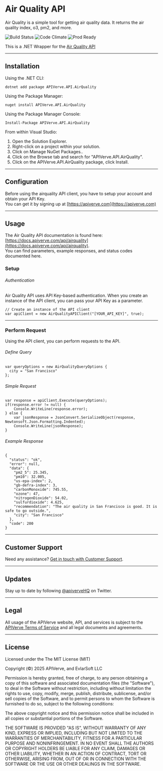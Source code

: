 Air Quality API
============

Air Quality is a simple tool for getting air quality data. It returns the air quality index, o3, pm2, and more.

![Build Status](https://img.shields.io/badge/build-passing-green)
![Code Climate](https://img.shields.io/badge/maintainability-B-purple)
![Prod Ready](https://img.shields.io/badge/production-ready-blue)

This is a .NET Wrapper for the [Air Quality API](https://apiverve.com/marketplace/api/airquality)

---

## Installation

Using the .NET CLI:
```
dotnet add package APIVerve.API.AirQuality
```

Using the Package Manager:
```
nuget install APIVerve.API.AirQuality
```

Using the Package Manager Console:
```
Install-Package APIVerve.API.AirQuality
```

From within Visual Studio:

1. Open the Solution Explorer.
2. Right-click on a project within your solution.
3. Click on Manage NuGet Packages..
4. Click on the Browse tab and search for "APIVerve.API.AirQuality".
5. Click on the APIVerve.API.AirQuality package, click Install.


---

## Configuration

Before using the airquality API client, you have to setup your account and obtain your API Key.  
You can get it by signing up at [https://apiverve.com](https://apiverve.com)

---

## Usage

The Air Quality API documentation is found here: [https://docs.apiverve.com/api/airquality](https://docs.apiverve.com/api/airquality).  
You can find parameters, example responses, and status codes documented here.

### Setup

###### Authentication
Air Quality API uses API Key-based authentication. When you create an instance of the API client, you can pass your API Key as a parameter.

```
// Create an instance of the API client
var apiClient = new AirQualityAPIClient("[YOUR_API_KEY]", true);
```

---


### Perform Request
Using the API client, you can perform requests to the API.

###### Define Query

```
var queryOptions = new AirQualityQueryOptions {
  city = "San Francisco"
};
```

###### Simple Request

```
var response = apiClient.Execute(queryOptions);
if(response.error != null) {
	Console.WriteLine(response.error);
} else {
    var jsonResponse = JsonConvert.SerializeObject(response, Newtonsoft.Json.Formatting.Indented);
    Console.WriteLine(jsonResponse);
}
```

###### Example Response

```
{
  "status": "ok",
  "error": null,
  "data": {
    "pm2_5": 25.345,
    "pm10": 32.005,
    "us-epa-index": 2,
    "gb-defra-index": 3,
    "carbonMonoxide": 745.55,
    "ozone": 47,
    "nitrogenDioxide": 54.02,
    "sulfurdioxide": 4.625,
    "recommendation": "The air quality in San Francisco is good. It is safe to go outside.",
    "city": "San Francisco"
  },
  "code": 200
}
```

---

## Customer Support

Need any assistance? [Get in touch with Customer Support](https://apiverve.com/contact).

---

## Updates
Stay up to date by following [@apiverveHQ](https://twitter.com/apiverveHQ) on Twitter.

---

## Legal

All usage of the APIVerve website, API, and services is subject to the [APIVerve Terms of Service](https://apiverve.com/terms) and all legal documents and agreements.

---

## License
Licensed under the The MIT License (MIT)

Copyright (&copy;) 2025 APIVerve, and EvlarSoft LLC

Permission is hereby granted, free of charge, to any person obtaining a copy of this software and associated documentation files (the "Software"), to deal in the Software without restriction, including without limitation the rights to use, copy, modify, merge, publish, distribute, sublicense, and/or sell copies of the Software, and to permit persons to whom the Software is furnished to do so, subject to the following conditions:

The above copyright notice and this permission notice shall be included in all copies or substantial portions of the Software.

THE SOFTWARE IS PROVIDED "AS IS", WITHOUT WARRANTY OF ANY KIND, EXPRESS OR IMPLIED, INCLUDING BUT NOT LIMITED TO THE WARRANTIES OF MERCHANTABILITY, FITNESS FOR A PARTICULAR PURPOSE AND NONINFRINGEMENT. IN NO EVENT SHALL THE AUTHORS OR COPYRIGHT HOLDERS BE LIABLE FOR ANY CLAIM, DAMAGES OR OTHER LIABILITY, WHETHER IN AN ACTION OF CONTRACT, TORT OR OTHERWISE, ARISING FROM, OUT OF OR IN CONNECTION WITH THE SOFTWARE OR THE USE OR OTHER DEALINGS IN THE SOFTWARE.